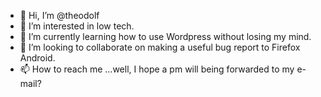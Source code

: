 - 👋 Hi, I’m @theodolf
- 👀 I’m interested in low tech.
- 🌱 I’m currently learning how to use Wordpress without losing my mind.
- 💞️ I’m looking to collaborate on making a useful bug report to Firefox Android.
- 📫 How to reach me ...well, I hope a pm will being forwarded to my e-mail?

<!---
theodolf/theodolf is a ✨ special ✨ repository because its `README.md` (this file) appears on your GitHub profile.
You can click the Preview link to take a look at your changes.
--->
